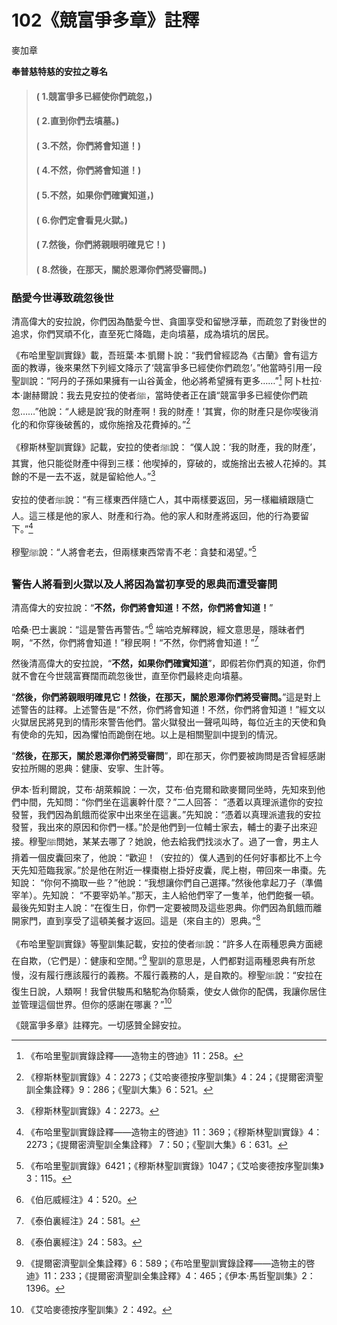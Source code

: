 # 102《競富爭多章》註釋

麥加章

**奉普慈特慈的安拉之尊名**

> #### ( 1.競富爭多已經使你們疏忽，) 
> #### ( 2.直到你們去墳墓。)
> #### ( 3.不然，你們將會知道！) 
> #### ( 4.不然，你們將會知道！)
> #### ( 5.不然，如果你們確實知道，) 
> #### ( 6.你們定會看見火獄。)
> #### ( 7.然後，你們將親眼明確見它！)
> #### ( 8.然後，在那天，關於恩澤你們將受審問。)

### 酷愛今世導致疏忽後世

清高偉大的安拉說，你們因為酷愛今世、貪圖享受和留戀浮華，而疏忽了對後世的追求，你們冥頑不化，直至死亡降臨，走向墳墓，成為墳坑的居民。

《布哈里聖訓實錄》載，吾班葉·本·凱爾卜說：“我們曾經認為《古蘭》會有這方面的教導，後來果然下列經文降示了‘競富爭多已經使你們疏忽’。”他當時引用一段聖訓說：“阿丹的子孫如果擁有一山谷黃金，他必將希望擁有更多……”[^1] 阿卜杜拉·本·謝赫爾說：我去見安拉的使者ﷺ，當時使者正在讀“競富爭多已經使你們疏忽……”他說：“人總是說‘我的財產啊！我的財產！’其實，你的財產只是你喫後消化的和你穿後破舊的，或你施捨及花費掉的。”[^2] 

《穆斯林聖訓實錄》記載，安拉的使者ﷺ說： “僕人說：‘我的財產，我的財產’，其實，他只能從財產中得到三樣：他喫掉的，穿破的，或施捨出去被人花掉的。其餘的不是一去不返，就是留給他人。”[^3] 

安拉的使者ﷺ說：“有三樣東西伴隨亡人，其中兩樣要返回，另一樣繼續跟隨亡人。這三樣是他的家人、財產和行為。他的家人和財產將返回，他的行為要留下。”[^4] 

穆聖ﷺ說：“人將會老去，但兩樣東西常青不老：貪婪和渴望。”[^5] 

[^1]:《布哈里聖訓實錄詮釋——造物主的啓迪》11：258。

[^2]:《穆斯林聖訓實錄》4：2273；《艾哈麥德按序聖訓集》4：24；《提爾密濟聖訓全集詮釋》9：286；《聖訓大集》6：521。

### 警告人將看到火獄以及人將因為當初享受的恩典而遭受審問

清高偉大的安拉說：“**不然，你們將會知道！不然，你們將會知道！**”

哈桑·巴士裏說：“這是警告再警告。”[^6] 端哈克解釋說，經文意思是，隱昧者們啊，“不然，你們將會知道！”穆民啊！“不然，你們將會知道！”[^7] 

然後清高偉大的安拉說，“**不然，如果你們確實知道**”，即假若你們真的知道，你們就不會在今世競富賽闊而疏忽後世，直至你們最終走向墳墓。

“**然後，你們將親眼明確見它！然後，在那天，關於恩澤你們將受審問。**”這是對上述警告的註釋。上述警告是“不然，你們將會知道！不然，你們將會知道！”經文以火獄居民將見到的情形來警告他們。當火獄發出一聲吼叫時，每位近主的天使和負有使命的先知，因為懼怕而跪倒在地。以上是相關聖訓中提到的情況。

“**然後，在那天，關於恩澤你們將受審問**”，即在那天，你們要被詢問是否曾經感謝安拉所賜的恩典：健康、安寧、生計等。

伊本·哲利爾說，艾布·胡萊賴說：一次，艾布·伯克爾和歐麥爾同坐時，先知來到他們中間，先知問：“你們坐在這裏幹什麼？”二人回答： “憑着以真理派遣你的安拉發誓，我們因為飢餓而從家中出來坐在這裏。”先知說：“憑着以真理派遣我的安拉發誓，我出來的原因和你們一樣。”於是他們到一位輔士家去，輔士的妻子出來迎接。穆聖ﷺ問她，某某去哪了？她說，他去給我們找淡水了。過了一會，男主人揹着一個皮囊回來了，他說：“歡迎！（安拉的）僕人遇到的任何好事都比不上今天先知蒞臨我家。”於是他在附近一棵棗樹上掛好皮囊，爬上樹，帶回來一串棗。先知說： “你何不摘取一些？”他說：“我想讓你們自己選擇。”然後他拿起刀子（準備宰羊）。先知說： “不要宰奶羊。”那天，主人給他們宰了一隻羊，他們飽餐一頓。最後先知對主人說：“在復生日，你們一定要被問及這些恩典。你們因為飢餓而離開家門，直到享受了這頓美餐才返回。這是（來自主的）恩典。”[^8] 

《布哈里聖訓實錄》等聖訓集記載，安拉的使者ﷺ說：“許多人在兩種恩典方面總在自欺，（它們是）：健康和空閒。”[^9] 聖訓的意思是，人們都對這兩種恩典有所怠慢，沒有履行應該履行的義務。不履行義務的人，是自欺的。穆聖ﷺ說：“安拉在復生日說，人類啊！我曾供駿馬和駱駝為你騎乘，使女人做你的配偶，我讓你居住並管理這個世界。但你的感謝在哪裏？”[^10] 

《競富爭多章》註釋完。一切感贊全歸安拉。

[^3]:《穆斯林聖訓實錄》4：2273。

[^4]:《布哈里聖訓實錄詮釋——造物主的啓迪》11：369；《穆斯林聖訓實錄》4：2273；《提爾密濟聖訓全集詮釋》 7：50；《聖訓大集》6：631。

[^5]:《布哈里聖訓實錄》6421；《穆斯林聖訓實錄》1047；《艾哈麥德按序聖訓集》3：115。

[^6]:《伯厄威經注》4：520。

[^7]:《泰伯裏經注》24：581。

[^8]:《泰伯裏經注》24：583。

[^9]:《提爾密濟聖訓全集詮釋》6：589；《布哈里聖訓實錄詮釋——造物主的啓迪》11：233；《提爾密濟聖訓全集詮釋》4：465；《伊本·馬哲聖訓集》2：1396。

[^10]:《艾哈麥德按序聖訓集》2：492。
